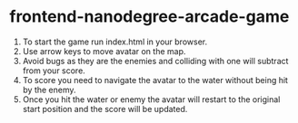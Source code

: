 frontend-nanodegree-arcade-game
===============================
1. To start the game run index.html in your browser.
2. Use arrow keys to move avatar on the map.
3. Avoid bugs as they are the enemies and colliding with one will subtract from your score.
4. To score you need to navigate the avatar to the water without being hit by the enemy.
5. Once you hit the water or enemy the avatar will restart to the original start position and the score will be updated. 
